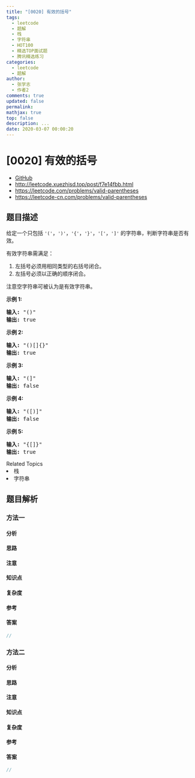 ```yaml
---
title: "[0020] 有效的括号"
tags:
  - leetcode
  - 题解
  - 栈
  - 字符串
  - HOT100
  - 精选TOP面试题
  - 腾讯精选练习
categories:
  - leetcode
  - 题解
author:
  - 张学志
  - 作者2
comments: true
updated: false
permalink:
mathjax: true
top: false
description: ...
date: 2020-03-07 00:00:20
---
```



# [0020] 有效的括号
* [GitHub](https://github.com/algoboy101/LeetCodeCrowdsource/tree/master/_posts/QA/%5B0020%5D%20%E6%9C%89%E6%95%88%E7%9A%84%E6%8B%AC%E5%8F%B7.md)
* http://leetcode.xuezhisd.top/post/f7e14fbb.html
* https://leetcode.com/problems/valid-parentheses
* https://leetcode-cn.com/problems/valid-parentheses


## 题目描述

<p>给定一个只包括 <code>&#39;(&#39;</code>，<code>&#39;)&#39;</code>，<code>&#39;{&#39;</code>，<code>&#39;}&#39;</code>，<code>&#39;[&#39;</code>，<code>&#39;]&#39;</code>&nbsp;的字符串，判断字符串是否有效。</p>

<p>有效字符串需满足：</p>

<ol>
	<li>左括号必须用相同类型的右括号闭合。</li>
	<li>左括号必须以正确的顺序闭合。</li>
</ol>

<p>注意空字符串可被认为是有效字符串。</p>

<p><strong>示例 1:</strong></p>

<pre><strong>输入:</strong> &quot;()&quot;
<strong>输出:</strong> true
</pre>

<p><strong>示例&nbsp;2:</strong></p>

<pre><strong>输入:</strong> &quot;()[]{}&quot;
<strong>输出:</strong> true
</pre>

<p><strong>示例&nbsp;3:</strong></p>

<pre><strong>输入:</strong> &quot;(]&quot;
<strong>输出:</strong> false
</pre>

<p><strong>示例&nbsp;4:</strong></p>

<pre><strong>输入:</strong> &quot;([)]&quot;
<strong>输出:</strong> false
</pre>

<p><strong>示例&nbsp;5:</strong></p>

<pre><strong>输入:</strong> &quot;{[]}&quot;
<strong>输出:</strong> true</pre>
<div><div>Related Topics</div><div><li>栈</li><li>字符串</li></div></div>


## 题目解析


### 方法一

#### 分析

#### 思路

#### 注意

#### 知识点

#### 复杂度

#### 参考

#### 答案

```cpp
//
```


### 方法二

#### 分析

#### 思路

#### 注意

#### 知识点

#### 复杂度

#### 参考

#### 答案

```cpp
//
```


